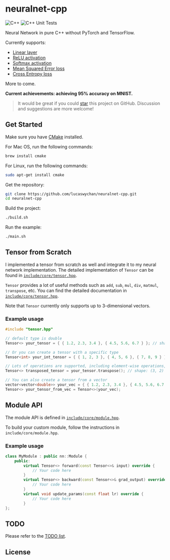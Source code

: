 # neuralnet-cpp

![C++](https://img.shields.io/badge/c++-%2300599C.svg?&logo=c%2B%2B&logoColor=white)
![C++ Unit Tests](https://github.com/lucaswychan/neuralnet-cpp/actions/workflows/cpp_test.yaml/badge.svg)

Neural Network in pure C++ without PyTorch and TensorFlow.

Currently supports:

-   [Linear layer](include/modules/layers/linear.hpp)
-   [ReLU activation](include/modules/activations/relu.hpp)
-   [Softmax activation](include/modules/activations/softmax.hpp)
-   [Mean Squared Error loss](include/modules/losses/mse.hpp)
-   [Cross Entropy loss](include/modules/losses/cross_entropy.hpp)

More to come.

**Current achievements: achieving 95% accuracy on MNIST.**

> It would be great if you could [star](https://github.com/lucaswychan/neuralnet-cpp) this project on GitHub. Discussion and suggestions are more welcome!

## Get Started

Make sure you have [CMake](https://cmake.org/) installed.

For Mac OS, run the following commands:

```bash
brew install cmake
```

For Linux, run the following commands:

```bash
sudo apt-get install cmake
```

Get the repository:

```bash
git clone https://github.com/lucaswychan/neuralnet-cpp.git
cd neuralnet-cpp
```

Build the project:

```bash
./build.sh
```

Run the example:

```bash
./main.sh
```

## Tensor from Scratch

I implemented a tensor from scratch as well and integrate it to my neural network implementation. The detailed implementation of `Tensor` can be found in [`include/core/tensor.hpp`](include/core/tensor.hpp).

`Tensor` provides a lot of useful methods such as `add`, `sub`, `mul`, `div`, `matmul`, `transpose`, etc. You can find the detailed documentation in [`include/core/tensor.hpp`](include/core/tensor.hpp).

Note that `Tensor` currently only supports up to 3-dimensional vectors.

### Example usage

```cpp
#include "tensor.hpp"

// default type is double
Tensor<> your_tensor = { { 1.2, 2.3, 3.4 }, { 4.5, 5.6, 6.7 } }; // shape: (2, 3)

// Or you can create a tensor with a specific type
Tensor<int> your_int_tensor = { { 1, 2, 3 }, { 4, 5, 6 }, { 7, 8, 9 } } // shape: (3, 3);

// Lots of operations are supported, including element-wise operations, matrix multiplication, etc.
Tensor<> transposed_tensor = your_tensor.transpose(); // shape: (3, 2)

// You can also create a tensor from a vector
vector<vector<double>> your_vec = { { 1.2, 2.3, 3.4 }, { 4.5, 5.6, 6.7 } };
Tensor<> your_tensor_from_vec = Tensor<>(your_vec);
```

## Module API

The module API is defined in [`include/core/module.hpp`](include/core/module.hpp).

To build your custom module, follow the instructions in `include/core/module.hpp`.

### Example usage

```cpp
class MyModule : public nn::Module {
    public:
        virtual Tensor<> forward(const Tensor<>& input) override {
            // Your code here
        }
        virtual Tensor<> backward(const Tensor<>& grad_output) override {
            // Your code here
        }
        virtual void update_params(const float lr) override {
            // Your code here
        }
};
```

## TODO

Please refer to the [TODO list](https://github.com/lucaswychan/neuralnet-cpp/blob/main/TODO.md).

## License
